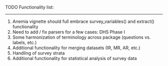 TODO Functionality list:

---

1. Anemia vignette should full embrace survey_variables() and extract() functionality
2. Need to add / fix parsers for a few cases: DHS Phase I
3. Some harmonization of terminology across package (questions vs. labels, etc.)
4. Additional functionality for merging datasets (IR, MR, AR, etc.)
5. Handling of survey strata
6. Additional functionality for statistical analysis of survey data
